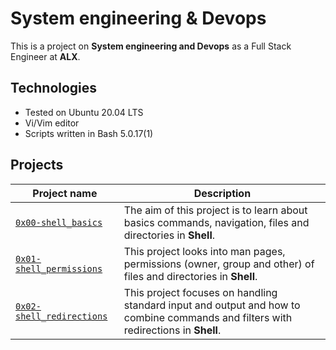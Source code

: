 # System engineering & Devops

This is a project on **System engineering and Devops** as a Full Stack Engineer at **ALX**.

## Technologies
* Tested on Ubuntu 20.04 LTS
* Vi/Vim editor
* Scripts written in Bash 5.0.17(1)

## Projects

| Project name | Description |
| ------------ | ----------- |
| [`0x00-shell_basics`](https://github.com/rise-code-sleep/alx-system_engineering-devops/tree/master/0x00-shell_basics) | The aim of this project is to learn about basics commands, navigation, files and directories in **Shell**. |
| [`0x01-shell_permissions`](https://github.com/rise-code-sleep/alx-system_engineering-devops/tree/master/0x01-shell_permissions) | This project looks into man pages, permissions (owner, group and other) of files and directories in **Shell**. |
| [`0x02-shell_redirections`](https://github.com/rise-code-sleep/alx-system_engineering-devops/tree/master/0x02-shell_redirections) | This project focuses on handling standard input and output and how to combine commands and filters with redirections in **Shell**. |
